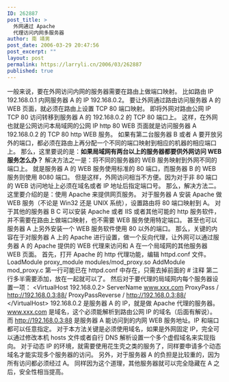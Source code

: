 ```yaml
---
ID: 262887
post_title: >
  外网通过 Apache
  代理访问内网多服务器
author: 南 靖男
post_date: 2006-03-29 20:47:56
post_excerpt: ""
layout: post
permalink: https://larryli.cn/2006/03/262887
published: true
---
```

一般来说，要在外网访问内网的服务器需要在路由上做端口映射。
比如路由 IP 192.168.0.1 内网服务器 A 的 IP 192.168.0.2。
要让外网通过路由访问服务器 A 的 WEB 页面，就必须在路由上设置 TCP 80 端口映射。
即将外网对路由公网 IP TCP 80 访问转移到服务器 A 的 192.168.0.2 的 TCP 80 端口上。
这样，在外网也就是公网访问本局域网的公网 IP http 80 WEB 页面就是访问服务器 A 192.168.0.2 的 TCP 80 http WEB 服务。
如果有第二台服务器 B 或者 A 要开放另外的端口，都必须在路由上再分配一个不同的端口映射到相应的机器的相应端口上。
那么，这里要说的是：<strong>如果局域网有两台以上的服务器都要供外网访问 WEB 服务怎么办？</strong>
解决方法之一是：将不同的服务器的 WEB 服务映射到外网不同的端口上。
就是服务器 A 的 WEB 服务使用标准的 80 端口，而服务器 B 的 WEB 服务则使用 8080 端口。
但是这样，外网访问相当不方便。因为对于非 80 端口的 WEB 访问地址上必须在域名或者 IP 地址后指定端口号。
那么，解决方法二。这里要介绍的是：使用 Apache 来提供网页服务。
对于服务器 A 安装 Apache 做 WEB 服务（不论是 Win32 还是 UNIX 系统），设置路由将 80 端口映射到 A。
对于其他的服务器 B C 可以安装 Apache 或者 IIS 或者其他可能的 http 服务软件，并不需要在路由上做端口映射，也不需要 WEB 服务使用特定端口。
甚至也可以服务器 A 上另外安装一个 WEB 服务软件使用 80 以外的端口。
那么，关键的内容在于对服务器 A 上的 Apache 进行设置，做一个反向代理，让外网可以通过服务器 A 的 Apache 提供的 WEB 代理来访问和 A 在一个局域网的其他服务器 WEB 页面。
首先，打开 Apache 的 http 代理功能，编辑 httpd.conf 文件。
LoadModule proxy_module modules/mod_proxy.so
AddModule mod_proxy.c
第一行可能已在 httpd.conf 中存在，只需去掉前面的 # 注释
第二行多半需要添加，放在一起就可以了。
然后对于要代理的局域网内每个服务器设置一项：
&lt;VirtualHost 192.168.0.2&gt;
ServerName www.xxx.com
ProxyPass / http://192.168.0.3:88/
ProxyPassReverse / http://192.168.0.3:88/
&lt;/VirtualHost&gt;
192.168.0.2 是服务器 A 的 IP，就是做 Apache 代理的服务器。
www.xxx.com 是域名，这个必须能解析到路由公网 IP 的域名（后面有解说）。
而 http://192.168.0.3:88 是服务器 A 能访问到的内网 WEB 服务地址。IP 和端口都可以任意指定。
对于本方法关键是必须使用域名，如果是外网固定 IP，完全可以通过修改本机 hosts 文件或者自行 DNS 解析设置一个多个虚假域名来实现指向。
对于动态 IP 的环境，就需要使用花生壳之类的服务了，同样要申请多个动态域名才能实现多个服务器的访问。
另外，对于服务器 A 的负担是比较重的，因为所有访问都必须经过 A。
同样因为这个道理，其他服务器就可以完全隐藏在 A 之后，安全性相当提高。